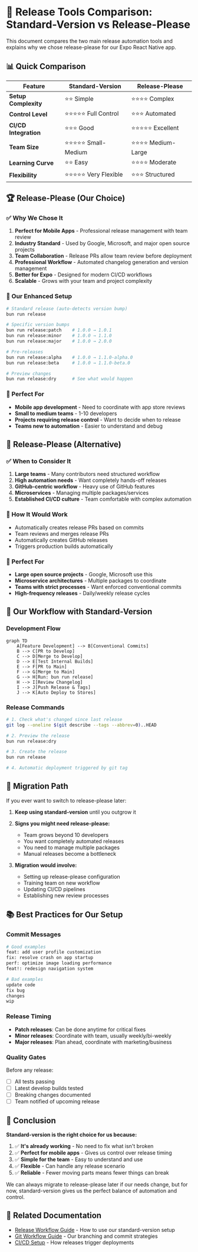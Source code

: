 # 🔧 Release Tools Comparison: Standard-Version vs Release-Please

This document compares the two main release automation tools and explains why we chose release-please for our Expo React Native app.

## 📊 Quick Comparison

| Feature | Standard-Version | Release-Please |
|---------|------------------|----------------|
| **Setup Complexity** | ⭐⭐ Simple | ⭐⭐⭐⭐ Complex |
| **Control Level** | ⭐⭐⭐⭐⭐ Full Control | ⭐⭐⭐ Automated |
| **CI/CD Integration** | ⭐⭐⭐ Good | ⭐⭐⭐⭐⭐ Excellent |
| **Team Size** | ⭐⭐⭐⭐⭐ Small-Medium | ⭐⭐⭐⭐ Medium-Large |
| **Learning Curve** | ⭐⭐ Easy | ⭐⭐⭐⭐ Moderate |
| **Flexibility** | ⭐⭐⭐⭐⭐ Very Flexible | ⭐⭐⭐ Structured |

## 🏆 Release-Please (Our Choice)

### ✅ Why We Chose It

1. **Perfect for Mobile Apps** - Professional release management with team review
2. **Industry Standard** - Used by Google, Microsoft, and major open source projects
3. **Team Collaboration** - Release PRs allow team review before deployment
4. **Professional Workflow** - Automated changelog generation and version management
5. **Better for Expo** - Designed for modern CI/CD workflows
6. **Scalable** - Grows with your team and project complexity

### 🔧 Our Enhanced Setup

```bash
# Standard release (auto-detects version bump)
bun run release

# Specific version bumps
bun run release:patch    # 1.0.0 → 1.0.1
bun run release:minor    # 1.0.0 → 1.1.0  
bun run release:major    # 1.0.0 → 2.0.0

# Pre-releases
bun run release:alpha    # 1.0.0 → 1.1.0-alpha.0
bun run release:beta     # 1.0.0 → 1.1.0-beta.0

# Preview changes
bun run release:dry      # See what would happen
```

### 🎯 Perfect For

- **Mobile app development** - Need to coordinate with app store reviews
- **Small to medium teams** - 1-10 developers
- **Projects requiring release control** - Want to decide when to release
- **Teams new to automation** - Easier to understand and debug

## 🤖 Release-Please (Alternative)

### ✅ When to Consider It

1. **Large teams** - Many contributors need structured workflow
2. **High automation needs** - Want completely hands-off releases
3. **GitHub-centric workflow** - Heavy use of GitHub features
4. **Microservices** - Managing multiple packages/services
5. **Established CI/CD culture** - Team comfortable with complex automation

### 🔧 How It Would Work

- Automatically creates release PRs based on commits
- Team reviews and merges release PRs
- Automatically creates GitHub releases
- Triggers production builds automatically

### 🎯 Perfect For

- **Large open source projects** - Google, Microsoft use this
- **Microservice architectures** - Multiple packages to coordinate
- **Teams with strict processes** - Want enforced conventional commits
- **High-frequency releases** - Daily/weekly release cycles

## 🚀 Our Workflow with Standard-Version

### Development Flow
```mermaid
graph TD
    A[Feature Development] --> B[Conventional Commits]
    B --> C[PR to Develop]
    C --> D[Merge to Develop]
    D --> E[Test Internal Builds]
    E --> F[PR to Main]
    F --> G[Merge to Main]
    G --> H[Run: bun run release]
    H --> I[Review Changelog]
    I --> J[Push Release & Tags]
    J --> K[Auto Deploy to Stores]
```

### Release Commands
```bash
# 1. Check what's changed since last release
git log --oneline $(git describe --tags --abbrev=0)..HEAD

# 2. Preview the release
bun run release:dry

# 3. Create the release
bun run release

# 4. Automatic deployment triggered by git tag
```

## 🔄 Migration Path

If you ever want to switch to release-please later:

1. **Keep using standard-version** until you outgrow it
2. **Signs you might need release-please:**
   - Team grows beyond 10 developers
   - You want completely automated releases
   - You need to manage multiple packages
   - Manual releases become a bottleneck

3. **Migration would involve:**
   - Setting up release-please configuration
   - Training team on new workflow
   - Updating CI/CD pipelines
   - Establishing new review processes

## 📚 Best Practices for Our Setup

### Commit Messages
```bash
# Good examples
feat: add user profile customization
fix: resolve crash on app startup
perf: optimize image loading performance
feat!: redesign navigation system

# Bad examples
update code
fix bug
changes
wip
```

### Release Timing
- **Patch releases**: Can be done anytime for critical fixes
- **Minor releases**: Coordinate with team, usually weekly/bi-weekly
- **Major releases**: Plan ahead, coordinate with marketing/business

### Quality Gates
Before any release:
- [ ] All tests passing
- [ ] Latest develop builds tested
- [ ] Breaking changes documented
- [ ] Team notified of upcoming release

## 🎯 Conclusion

**Standard-version is the right choice for us because:**

1. ✅ **It's already working** - No need to fix what isn't broken
2. ✅ **Perfect for mobile apps** - Gives us control over release timing
3. ✅ **Simple for the team** - Easy to understand and use
4. ✅ **Flexible** - Can handle any release scenario
5. ✅ **Reliable** - Fewer moving parts means fewer things can break

We can always migrate to release-please later if our needs change, but for now, standard-version gives us the perfect balance of automation and control.

## 🔗 Related Documentation

- [Release Workflow Guide](./RELEASE-WORKFLOW.md) - How to use our standard-version setup
- [Git Workflow Guide](./GIT-WORKFLOW.md) - Our branching and commit strategies
- [CI/CD Setup](./CI-CD-SETUP.md) - How releases trigger deployments

